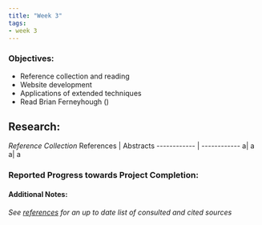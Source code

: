```yaml
---
title: "Week 3"
tags:
- week 3
---
```


### Objectives: 
- Reference collection and reading
- Website development
- Applications of extended techniques
- Read Brian Ferneyhough ()


## Research:
_Reference Collection_
References | Abstracts
------------ | ------------
a| a
a| a




### Reported Progress towards Project Completion:


#### Additional Notes:

*See [references](/notes/vault/references.md) for an up to date list of consulted and cited sources*

